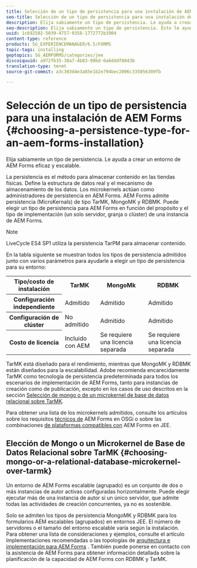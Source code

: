 ```yaml
---
title: Selección de un tipo de persistencia para una instalación de AEM Forms
seo-title: Selección de un tipo de persistencia para una instalación de AEM Forms
description: Elija sabiamente un tipo de persistencia. Le ayuda a crear un entorno de AEM Forms eficaz y escalable.
seo-description: Elija sabiamente un tipo de persistencia. Esto le ayuda a crear un entorno de AEM Forms eficiente y escalable.
uuid: 1c692502-5039-4757-9358-1772772b3904
content-type: reference
products: SG_EXPERIENCEMANAGER/6.5/FORMS
topic-tags: installing
geptopics: SG_AEMFORMS/categories/jee
discoiquuid: a972fb35-38a7-4b83-99bd-6a6dddf8043b
translation-type: tm+mt
source-git-commit: a3c303d4e3a85e1b2e794bec2006c335056309fb

---
```



# Selección de un tipo de persistencia para una instalación de AEM Forms {#choosing-a-persistence-type-for-an-aem-forms-installation}

Elija sabiamente un tipo de persistencia. Le ayuda a crear un entorno de AEM Forms eficaz y escalable.

La persistencia es el método para almacenar contenido en las tiendas físicas. Define la estructura de datos real y el mecanismo de almacenamiento de los datos. Los microkernels actúan como administradores de persistencia en AEM Forms. AEM Forms admite persistencia (MicroKernals) de tipo TarMK, MongoMK y RDBMK. Puede elegir un tipo de persistencia para AEM Forms en función del propósito y el tipo de implementación (un solo servidor, granja o clúster) de una instancia de AEM Forms.

>[!NOTE]
>
>LiveCycle ES4 SP1 utiliza la persistencia TarPM para almacenar contenido.

En la tabla siguiente se muestran todos los tipos de persistencia admitidos junto con varios parámetros para ayudarle a elegir un tipo de persistencia para su entorno:

<table>
 <tbody>
  <tr>
   <th><strong>Tipo/costo de instalación</strong></th>
   <th><strong>TarMK</strong></th>
   <th><strong>MongoMk</strong></th>
   <th><strong>RDBMK</strong></th>
  </tr>
  <tr>
   <th><strong>Configuración independiente</strong></th>
   <td>Admitido<br /> </td>
   <td>Admitido</td>
   <td>Admitido</td>
  </tr>
  <tr>
   <th><strong>Configuración de clúster</strong></th>
   <td>No admitido</td>
   <td>Admitido</td>
   <td>Admitido</td>
  </tr>
  <tr>
   <th><strong>Costo de licencia</strong></th>
   <td>Incluido con AEM </td>
   <td>Se requiere una licencia separada</td>
   <td>Se requiere una licencia separada</td>
  </tr>
 </tbody>
</table>

TarMK está diseñado para el rendimiento, mientras que MongoMK y RDBMK están diseñados para la escalabilidad. Adobe recomienda encarecidamente TarMK como tecnología de persistencia predeterminada para todos los escenarios de implementación de AEM Forms, tanto para instancias de creación como de publicación, excepto en los casos de uso descritos en la sección [Selección de mongo o de un microkernel de base de datos relacional sobre TarMK](#p-choosing-mongo-or-a-relational-database-microkernel-over-tarmk-p).

Para obtener una lista de los microkernels admitidos, consulte los artículos sobre los requisitos [técnicos de](/help/sites-deploying/technical-requirements.md) AEM Forms en OSGi o sobre las combinaciones [de plataformas compatibles con](/help/forms/using/aem-forms-jee-supported-platforms.md) AEM Forms en JEE.

## Elección de Mongo o un Microkernel de Base de Datos Relacional sobre TarMK {#choosing-mongo-or-a-relational-database-microkernel-over-tarmk}

Un entorno de AEM Forms escalable (agrupado) es un conjunto de dos o más instancias de autor activas configuradas horizontalmente. Puede elegir ejecutar más de una instancia de autor si un único servidor, que admite todas las actividades de creación concurrentes, ya no es sostenible.

Solo se admiten los tipos de persistencia MongoMK y RDBMK para los formularios AEM escalables (agrupados) en entornos JEE. El número de servidores o el tamaño del entorno escalable varía según la instalación. Para obtener una lista de consideraciones y ejemplos, consulte el artículo Implementaciones [](/help/sites-deploying/recommended-deploys.md) recomendadas o las topologías de [arquitectura e implementación para AEM Forms](/help/forms/using/aem-forms-architecture-deployment.md) . También puede ponerse en contacto con la asistencia de AEM Forms para obtener información detallada sobre la planificación de la capacidad de AEM Forms con RDBMK y TarMK.
